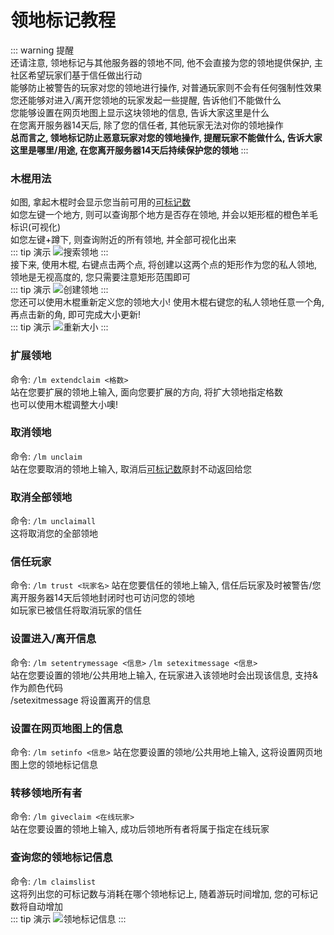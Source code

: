 # 领地标记教程
::: warning 提醒  
还请注意, 领地标记与其他服务器的领地不同, 他不会直接为您的领地提供保护, 主社区希望玩家们基于信任做出行动  
能够防止被警告的玩家对您的领地进行操作, 对普通玩家则不会有任何强制性效果  
您还能够对进入/离开您领地的玩家发起一些提醒, 告诉他们不能做什么  
您能够设置在网页地图上显示这块领地的信息, 告诉大家这里是什么  
在您离开服务器14天后, 除了您的信任者, 其他玩家无法对你的领地操作  
**总而言之, 领地标记防止恶意玩家对您的领地操作, 提醒玩家不能做什么, 告诉大家这里是哪里/用途, 在您离开服务器14天后持续保护您的领地**
:::  
### 木棍用法
如图, 拿起木棍时会显示您当前可用的[可标记数](#查询您的领地标记信息)  
如您左键一个地方, 则可以查询那个地方是否存在领地, 并会以矩形框的橙色羊毛标识(可视化)  
如您左键+蹲下, 则查询附近的所有领地, 并全部可视化出来    
::: tip 演示
![搜索领地](https://s1.ax1x.com/2022/03/31/qf7BND.md.png)
:::  
接下来, 使用木棍, 右键点击两个点, 将创建以这两个点的矩形作为您的私人领地, 领地是无视高度的, 您只需要注意矩形范围即可  
::: tip 演示
![创建领地](https://s1.ax1x.com/2022/03/31/qfH0rq.md.png)
:::  
您还可以使用木棍重新定义您的领地大小! 使用木棍右键您的私人领地任意一个角, 再点击新的角, 即可完成大小更新!  
::: tip 演示
![重新大小](https://s1.ax1x.com/2022/03/31/qfH4qx.md.png)
:::
### 扩展领地
命令: `/lm extendclaim <格数>`  
站在您要扩展的领地上输入, 面向您要扩展的方向, 将扩大领地指定格数  
也可以使用木棍调整大小噢!  
### 取消领地
命令: `/lm unclaim`  
站在您要取消的领地上输入, 取消后[可标记数](#查询您的领地标记信息)原封不动返回给您
### 取消全部领地
命令: `/lm unclaimall`  
这将取消您的全部领地  
### 信任玩家
命令: `/lm trust <玩家名>` 
站在您要信任的领地上输入, 信任后玩家及时被警告/您离开服务器14天后领地封闭时也可访问您的领地  
如玩家已被信任将取消玩家的信任  
### 设置进入/离开信息
命令: `/lm setentrymessage <信息>` `/lm setexitmessage <信息>`  
站在您要设置的领地/公共用地上输入, 在玩家进入该领地时会出现该信息, 支持&作为颜色代码  
/setexitmessage 将设置离开的信息  
### 设置在网页地图上的信息
命令: `/lm setinfo <信息>`
站在您要设置的领地/公共用地上输入, 这将设置网页地图上您的领地标记信息  
### 转移领地所有者
命令: `/lm giveclaim <在线玩家>`  
站在您要设置的领地上输入, 成功后领地所有者将属于指定在线玩家  
### 查询您的领地标记信息
命令: `/lm claimslist`  
这将列出您的可标记数与消耗在哪个领地标记上, 随着游玩时间增加, 您的可标记数将自动增加    
::: tip 演示
![领地标记信息](https://s1.ax1x.com/2022/03/31/qf7quq.png)
:::